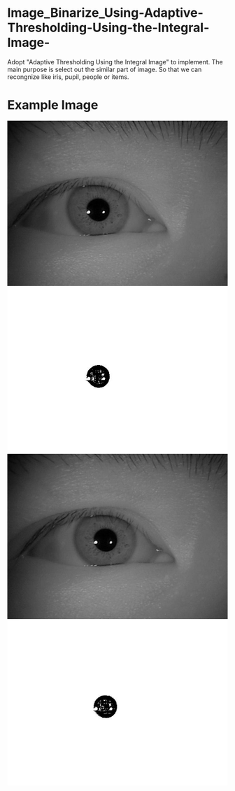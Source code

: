 # Image_Binarize_Using-Adaptive-Thresholding-Using-the-Integral-Image-
Adopt "Adaptive Thresholding Using the Integral Image" to implement.
The main purpose is select out the similar part of image. So that we can recongnize like iris, pupil, people or items.

# Example Image
![image](/000_00.jpg)
![image](/Processed_000_00.jpg)
![image](/000_01.jpg)
![image](/Processed_000_01.jpg)

